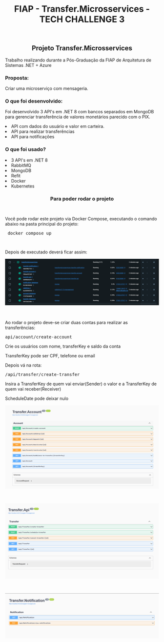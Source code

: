 <h1 align="center">FIAP - Transfer.Microsservices - TECH CHALLENGE 3</h1>
<br>

<h2 align="center">Projeto Transfer.Microsservices</h3>

<p>Trabalho realizando durante a Pós-Graduação da FIAP de Arquitetura de Sistemas .NET + Azure</p>
<h3>Proposta: </h3>
<p>Criar uma microserviço com mensageria.</p>
<h3>O que foi desenvolvido:</h3>
<p>Foi desenvolvido 3 API's em .NET 8 com bancos separados em MongoDB para gerenciar transferência de valores monetários parecido com o PIX.</p>
<li>API com dados do usuário e valor em carteira.</li>
<li>API para realizar transferências</li>
<li>API para notificações</li>
<h3>O que foi usado?</h3>
<li>3 API's em .NET 8</li>
<li>RabbitMQ</li>
<li>MongoDB</li>
<li>Refit</li>
<li>Docker</li>
<li>Kubernetes</li>

<h3 align="center">Para poder rodar o projeto</h3>
<br>

<p>Você pode rodar este projeto via Docker Compose, executando o comando abaixo na pasta principal do projeto:</p>
 <pre> docker compose up</pre>
<br>

<p>Depois de executado deverá ficar assim:</p>
<p><img src="https://github.com/tiagorv0/Transfer.Microsservices/blob/main/images/Screenshot%202024-07-01%20120207.png" /></p>
<br>
<p>Ao rodar o projeto deve-se criar duas contas para realizar as transferências:</p>
<pre>api/account/create-account</pre>
<p>Crie os usuários com nome, transferKey e saldo da conta</p>
<p>TransferKey pode ser CPF, telefone ou email</p>

<p>Depois vá na rota:</p>
<pre>/api/transfer/create-transfer</pre>
<p>Insira a TransferKey de quem vai enviar(Sender) o valor e a TransferKey de quem vai receber(Receiver)</p>
<p>ScheduleDate pode deixar nulo</p>

<p><img src="https://github.com/tiagorv0/Transfer.Microsservices/blob/main/images/Screenshot%202024-03-18%20194534.png" /></p>
<br>
<p><img src="https://github.com/tiagorv0/Transfer.Microsservices/blob/main/images/Screenshot%202024-03-18%20194559.png" /></p>
<br>
<p><img src="https://github.com/tiagorv0/Transfer.Microsservices/blob/main/images/Screenshot%202024-03-18%20194553.png" /></p>
